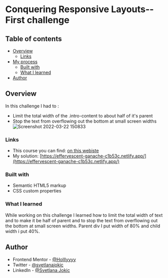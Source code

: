 # Conquering Responsive Layouts-- First challenge

## Table of contents

- [Overview](#overview)
  - [Links](#links)
- [My process](#my-process)
  - [Built with](#built-with)
  - [What I learned](#what-i-learned)
- [Author](#author)

## Overview

In this challenge I had to :

- Limit the total width of the .intro-content to about half of it's parent
- Stop the text from overflowing out the bottom at small screen widths
![Screenshot 2022-03-22 150833](https://user-images.githubusercontent.com/92860927/159500599-791654ea-aba5-4d29-bd94-280a59c235ba.png)

### Links

- This course you can find: [on this webiste](https://courses.kevinpowell.co/view/courses/conquering-responsive-layouts/)
- My solution: [https://effervescent-ganache-c1b53c.netlify.app/](https://effervescent-ganache-c1b53c.netlify.app/)

### Built with

- Semantic HTML5 markup
- CSS custom properties

### What I learned

While working on this challenge I learned how to limit the total width of text and to make it be half of parent and to stop the text from overflowing out the bottom at small screen widths. Parent div I put width of 80% and child width i put 40%.

## Author

- Frontend Mentor - [@Holllyyyy](https://www.frontendmentor.io/profile/Holllyyyy)
- Twitter - [@svetlanajokic](https://twitter.com/svetlanajokic)
- LinkedIn - [@Svetlana Jokic](https://www.linkedin.com/in/svetlana-jokic-787432100/)
